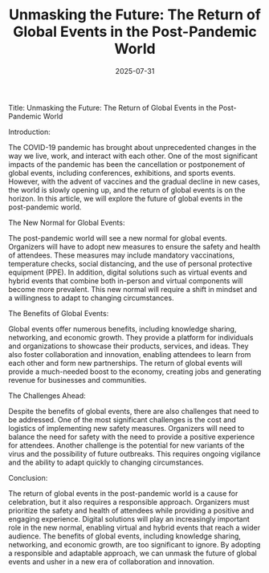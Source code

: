 ﻿---
title: "Unmasking the Future: The Return of Global Events in the Post-Pandemic World"
date: 2025-07-31
draft: false
---

Title: Unmasking the Future: The Return of Global Events in the Post-Pandemic World

Introduction:

The COVID-19 pandemic has brought about unprecedented changes in the way we live, work, and interact with each other. One of the most significant impacts of the pandemic has been the cancellation or postponement of global events, including conferences, exhibitions, and sports events. However, with the advent of vaccines and the gradual decline in new cases, the world is slowly opening up, and the return of global events is on the horizon. In this article, we will explore the future of global events in the post-pandemic world.

The New Normal for Global Events:

The post-pandemic world will see a new normal for global events. Organizers will have to adopt new measures to ensure the safety and health of attendees. These measures may include mandatory vaccinations, temperature checks, social distancing, and the use of personal protective equipment (PPE). In addition, digital solutions such as virtual events and hybrid events that combine both in-person and virtual components will become more prevalent. This new normal will require a shift in mindset and a willingness to adapt to changing circumstances.

The Benefits of Global Events:

Global events offer numerous benefits, including knowledge sharing, networking, and economic growth. They provide a platform for individuals and organizations to showcase their products, services, and ideas. They also foster collaboration and innovation, enabling attendees to learn from each other and form new partnerships. The return of global events will provide a much-needed boost to the economy, creating jobs and generating revenue for businesses and communities.

The Challenges Ahead:

Despite the benefits of global events, there are also challenges that need to be addressed. One of the most significant challenges is the cost and logistics of implementing new safety measures. Organizers will need to balance the need for safety with the need to provide a positive experience for attendees. Another challenge is the potential for new variants of the virus and the possibility of future outbreaks. This requires ongoing vigilance and the ability to adapt quickly to changing circumstances.

Conclusion:

The return of global events in the post-pandemic world is a cause for celebration, but it also requires a responsible approach. Organizers must prioritize the safety and health of attendees while providing a positive and engaging experience. Digital solutions will play an increasingly important role in the new normal, enabling virtual and hybrid events that reach a wider audience. The benefits of global events, including knowledge sharing, networking, and economic growth, are too significant to ignore. By adopting a responsible and adaptable approach, we can unmask the future of global events and usher in a new era of collaboration and innovation.
